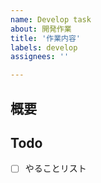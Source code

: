 ```yaml
---
name: Develop task
about: 開発作業
title: '作業内容'
labels: develop
assignees: ''

---
```


## 概要

## Todo
- [ ] やることリスト
